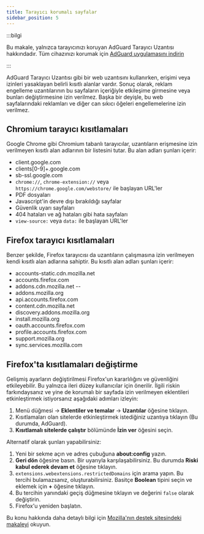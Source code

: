 ```yaml
---
title: Tarayıcı korumalı sayfalar
sidebar_position: 5
---
```


:::bilgi

Bu makale, yalnızca tarayıcınızı koruyan AdGuard Tarayıcı Uzantısı hakkındadır. Tüm cihazınızı korumak için [AdGuard uygulamasını indirin](https://adguard.com/download.html?auto=true)

:::

AdGuard Tarayıcı Uzantısı gibi bir web uzantısını kullanırken, erişimi veya izinleri yasaklayan belirli kısıtlı alanlar vardır. Sonuç olarak, reklam engelleme uzantılarının bu sayfaların içeriğiyle etkileşime girmesine veya bunları değiştirmesine izin verilmez. Başka bir deyişle, bu web sayfalarındaki reklamları ve diğer can sıkıcı öğeleri engellemelerine izin verilmez.

## Chromium tarayıcı kısıtlamaları

Google Chrome gibi Chromium tabanlı tarayıcılar, uzantıların erişmesine izin verilmeyen kısıtlı alan adlarının bir listesini tutar. Bu alan adları şunları içerir:

- client.google.com
- clients[0-9]+.google.com
- sb-ssl.google.com
- `chrome://`, `chrome-extension://` veya `https://chrome.google.com/webstore/` ile başlayan URL'ler
- PDF dosyaları
- Javascript'in devre dışı bırakıldığı sayfalar
- Güvenlik uyarı sayfaları
- 404 hataları ve ağ hataları gibi hata sayfaları
- `view-source:` veya `data:` ile başlayan URL'ler

## Firefox tarayıcı kısıtlamaları

Benzer şekilde, Firefox tarayıcısı da uzantıların çalışmasına izin verilmeyen kendi kısıtlı alan adlarına sahiptir. Bu kısıtlı alan adları şunları içerir:

- accounts-static.cdn.mozilla.net
- accounts.firefox.com
- addons.cdn.mozilla.net --
- addons.mozilla.org
- api.accounts.firefox.com
- content.cdn.mozilla.net
- discovery.addons.mozilla.org
- install.mozilla.org
- oauth.accounts.firefox.com
- profile.accounts.firefox.com
- support.mozilla.org
- sync.services.mozilla.com

## Firefox'ta kısıtlamaları değiştirme

Gelişmiş ayarların değiştirilmesi Firefox'un kararlılığını ve güvenliğini etkileyebilir. Bu yalnızca ileri düzey kullanıcılar için önerilir. İlgili riskin farkındaysanız ve yine de korumalı bir sayfada izin verilmeyen eklentileri etkinleştirmek istiyorsanız aşağıdaki adımları izleyin:

1. Menü düğmesi → **Eklentiler ve temalar** → **Uzantılar** öğesine tıklayın.
2. Kısıtlamaları olan sitelerde etkinleştirmek istediğiniz uzantıya tıklayın (Bu durumda, AdGuard).
3. **Kısıtlamalı sitelerde çalıştır** bölümünde **İzin ver** öğesini seçin.

Alternatif olarak şunları yapabilirsiniz:

1. Yeni bir sekme açın ve adres çubuğuna **about:config** yazın.
2. **Geri dön** öğesine basın. Bir uyarıyla karşılaşabilirsiniz. Bu durumda **Riski kabul ederek devam et** öğesine tıklayın.
3. `extensions.webextensions.restrictedDomains` için arama yapın. Bu tercihi bulamazsanız, oluşturabilirsiniz. Basitçe **Boolean** tipini seçin ve eklemek için **+** öğesine tıklayın.
4. Bu tercihin yanındaki geçiş düğmesine tıklayın ve değerini `false` olarak değiştirin.
5. Firefox'u yeniden başlatın.

Bu konu hakkında daha detaylı bilgi için [Mozilla'nın destek sitesindeki makaleyi](https://mzl.la/3POXoWi) okuyun.
